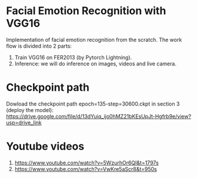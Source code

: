 # Facial Emotion Recognition with VGG16
Implementation of facial emotion recognition from the scratch. The work flow is divided into 2 parts:

1. Train VGG16 on FER2013 (by Pytorch Lightning).
2. Inference: we will do inference on images, videos and live camera.

# Checkpoint path
Dowload the checkpoint path epoch=135-step=30600.ckpt in section 3 (deploy the model):
https://drive.google.com/file/d/13dYuiq_ijo0hMZ21bKEsUpJt-Hgfrb9e/view?usp=drive_link

# Youtube videos
1. https://www.youtube.com/watch?v=5WzurhOr6QI&t=1797s
2. https://www.youtube.com/watch?v=VwKre5aScr8&t=950s


